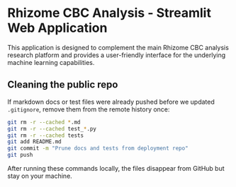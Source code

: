 
# Rhizome CBC Analysis - Streamlit Web Application

This application is designed to complement the main Rhizome CBC analysis research platform and provides a user-friendly interface for the underlying machine learning capabilities.

## Cleaning the public repo

If markdown docs or test files were already pushed before we updated `.gitignore`, remove them from the remote history once:

```bash
git rm -r --cached *.md
git rm -r --cached test_*.py
git rm -r --cached tests
git add README.md
git commit -m "Prune docs and tests from deployment repo"
git push
```

After running these commands locally, the files disappear from GitHub but stay on your machine.
